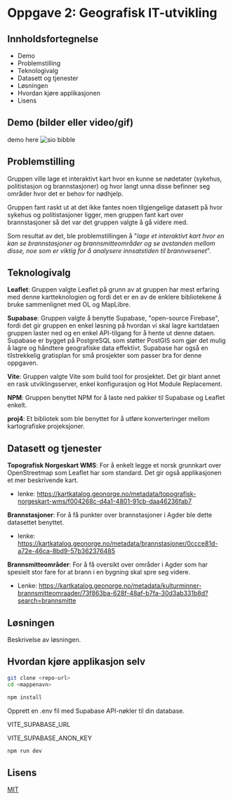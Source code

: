 # Oppgave 2: Geografisk IT-utvikling

## Innholdsfortegnelse
- Demo
- Problemstilling
- Teknologivalg
- Datasett og tjenester
- Løsningen
- Hvordan kjøre applikasjonen
- Lisens

## Demo (bilder eller video/gif)
demo here
![sio bibble](https://static.wikia.nocookie.net/starwars/images/3/39/SioBibble-SWE.png/revision/latest?cb=20211214011231)

## Problemstilling
Gruppen ville lage et interaktivt kart hvor en kunne se nødetater (sykehus, politistasjon og brannstasjoner) og hvor langt unna disse befinner seg områder hvor det er behov for nødhjelp.

Gruppen fant raskt ut at det ikke fantes noen tilgjengelige datasett på hvor sykehus og politistasjoner ligger, men gruppen fant kart over brannstasjoner så det var det gruppen valgte å gå videre med.

Som resultat av det, ble problemstillingen å "*lage et interaktivt kart hvor en kan se brannstasjoner og brannsmitteområder og se avstanden mellom disse, noe som er viktig for å analysere innsatstiden til brannvesenet*".

## Teknologivalg

**Leaflet**: Gruppen valgte Leaflet på grunn av at gruppen har mest erfaring med denne kartteknologien og fordi det er en av de enklere bibliotekene å bruke sammenlignet med OL og MapLibre.

**Supabase**: Gruppen valgte å benytte Supabase, "open-source Firebase", fordi det gir gruppen en enkel løsning på hvordan vi skal lagre kartdataen gruppen laster ned og en enkel API-tilgang for å hente ut denne dataen. Supabase er bygget på PostgreSQL som støtter PostGIS som gjør det mulig å lagre og håndtere geografiske data effektivt. Supabase har også en tilstrekkelig gratisplan for små prosjekter som passer bra for denne oppgaven.

**Vite**: Gruppen valgte Vite som build tool for prosjektet. Det gir blant annet en rask utviklingsserver, enkel konfigurasjon og Hot Module Replacement.

**NPM**: Gruppen benyttet NPM for å laste ned pakker til Supabase og Leaflet enkelt.

**proj4**: Et bibliotek som ble benyttet for å utføre konverteringer mellom kartografiske projeksjoner.

## Datasett og tjenester

**Topografisk Norgeskart WMS**: For å enkelt legge et norsk grunnkart over OpenStreetmap som Leaflet har som standard. Det gir også applikasjonen et mer beskrivende kart.
- lenke: https://kartkatalog.geonorge.no/metadata/topografisk-norgeskart-wms/f004268c-d4a1-4801-91cb-daa46236fab7

**Brannstasjoner**: For å få punkter over brannstasjoner i Agder ble dette datasettet benyttet.
- lenke: https://kartkatalog.geonorge.no/metadata/brannstasjoner/0ccce81d-a72e-46ca-8bd9-57b362376485

**Brannsmitteområder**: For å få oversikt over områder i Agder som har spesielt stor fare for at brann i en bygning skal spre seg videre.
- Lenke: https://kartkatalog.geonorge.no/metadata/kulturminner-brannsmitteomraader/73f863ba-628f-48af-b7fa-30d3ab331b8d?search=brannsmitte


## Løsningen

Beskrivelse av løsningen.

## Hvordan kjøre applikasjon selv

```bash
git clone <repo-url>  
cd <mappenavn>
```


```bash
npm install
```

Opprett en .env fil med Supabase API-nøkler til din database.

VITE_SUPABASE_URL

VITE_SUPABASE_ANON_KEY

```bash
npm run dev
```

## Lisens
[MIT](https://choosealicense.com/licenses/mit/)
